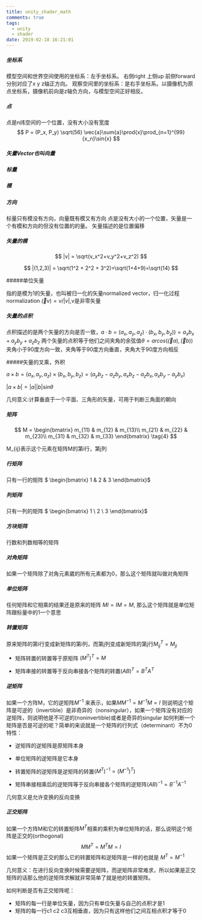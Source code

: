 ```yaml
---
title: unity_shader_math
comments: true
tags:
  - unity
  - shader	
date: 2019-02-18 16:21:01
---
```


##### 坐标系

模型空间和世界空间使用的坐标系：左手坐标系。 右侧right 上侧up 前侧forward分别对应了x y z轴正方向。
观察空间里的坐标系：是右手坐标系。以摄像机为原点坐标系，摄像机前向是z轴负方向，与模型空间正好相反。

##### 点

点是n纬空间的一个位置，没有大小没有宽度 
$$
P = (P_x, P_y) \sqrt(56) \vec{a}\sum{a}\prod{x}\prod_{n=1}^{99}{x_n}\sin{x}
$$

##### 矢量Vector也叫向量

##### 标量    

##### 模

##### 方向

标量只有模没有方向，向量既有模又有方向
点是没有大小的一个位置，矢量是一个有模和方向的但没有位置的的量。
矢量描述的是位置偏移

##### 矢量的模

$$
|v| = \sqrt(v_x^2+v_y^2+v_z^2)
$$

$$
|(1,2,3)| = \sqrt(1^2 + 2^2 + 3^2)=\sqrt(1+4+9)=\sqrt(14)
$$



#####单位矢量

指的是模为1的矢量，也叫被归一化的矢量normalized vector，归一化过程normalization
$\vec(v)=v/|v|$,v是非零矢量

##### 矢量的点积

点积描述的是两个矢量的方向是否一致，$a·b=(a_x, a_y, a_z) · (b_x, b_y, b_z))=a_xb_x+a_yb_y+a_zb_z$
两个矢量的点积等于他们之间夹角的余弦值$\theta=arcos(\vec(a), \vec(b))$
夹角小于90度方向一致，夹角等于90度方向垂直，夹角大于90度方向相反

#####矢量的叉乘，外积

$a \times b=(a_x, a_y, a_z)\times(b_x, b_y, b_z) = (a_yb_z-a_zb_y,  a_xb_z-a_zb_x,  a_xb_y-a_yb_x)$

$|a \times b| = |a||b|sin\theta$

几何意义:计算垂直于一个平面、三角形的矢量，可用于判断三角面的朝向

##### 矩阵

$$
M = \begin{bmatrix}
m_{11} & m_{12} & m_{13}\\
m_{21} & m_{22} & m_{23}\\
m_{31} & m_{32} & m_{33}
\end{bmatrix} \tag{4}
$$



M_{ij}表示这个元素在矩阵M的第i行，第j列

##### 行矩阵 

只有一行的矩阵    $ \begin{bmatrix} 1 & 2 & 3 \end{bmatrix}​$

##### 列矩阵

只有一列的矩阵  $ \begin{bmatrix} 1 \\ 2 \\ 3 \end{bmatrix}$

##### 方块矩阵

行数和列数相等的矩阵

##### 对角矩阵

如果一个矩阵除了对角元素崴的所有元素都为0，那么这个矩阵就叫做对角矩阵

##### 单位矩阵

任何矩阵和它相乘的结果还是原来的矩阵 $MI=IM=M$, 那么这个矩阵就是单位矩阵跟标量中的1一个意思

##### 转置矩阵

原来矩阵的第i行变成新矩阵的第i列，而第j列变成新矩阵的第j行$M_{ij}^T = M_{ji}$

- 矩阵转置的转置等于原矩阵 $(M^T)^T=M$

- 矩阵串接的转置等于反向串接各个矩阵的转置$(AB)^T=B^TA^T$

##### 逆矩阵

如果一个方阵M，它的逆矩阵$M^{-1}$ 来表示，如果$MM^{-1}= M^{-1}M=I$
则说明这个矩阵是可逆的（invertible）是非奇异的（nonsingular），如果一个矩阵没有对应的逆矩阵，则说明他是不可逆的(noninvertible)或者是奇异的singular
如何判断一个矩阵是否是可逆的呢？简单的来说就是一个矩阵的行列式（determinant）不为0 
特性：

- 逆矩阵的逆矩阵是原矩阵本身

- 单位矩阵的逆矩阵是它本身

- 转置矩阵的逆矩阵是逆矩阵的转置${(M^T)}^{-1}=(M^{-1})^T)$

- 矩阵串接相乘后的逆矩阵等于反向串接各个矩阵的逆矩阵$(AB)^{-1}=B^{-1}A^{-1}$

几何意义是允许变换的反向变换

##### 正交矩阵

如果一个方阵M和它的转置矩阵$M^T$相乘的乘积为单位矩阵的话，那么说明这个矩阵是正交的(orthogonal)
$$
MM^T=M^TM=I
$$
 如果一个矩阵是正交的那么它的转置矩阵和逆矩阵是一样的也就是 $M^T=M^{-1}$

几何意义：在进行反向变换时候需要逆矩阵，而逆矩阵非常难求，所以如果是正交矩阵的话那么他的逆矩阵求解就非常简单了就是他的转置矩阵。

如何判断是否有正交矩阵呢：

- 矩阵的每一行是单位矢量，因为只有单位矢量与自己的点积才是1
- 矩阵的每一行c1 c2 c3互相垂直，因为只有这样他们之间互相点积才等于0









  





